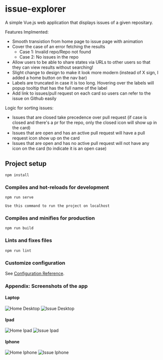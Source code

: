 # issue-explorer

A simple Vue.js web application that displays issues of a given repositary. 

Features Implmented:
- Smooth transistion from home page to issue page with animation
- Cover the case of an error fetching the results
  - Case 1: Invalid repo/Repo not found
  - Case 2: No issues in the repo
- Allow users to be able to share states via URLs to other users so that they can view results without searching!
- Slight change to design to make it look more modern (instead of X sign, I added a home button on the nav bar)
- Labels are truncated in case it is too long. Hovering over the labels will popup tooltip that has the full name of the label
- Add link to issues/pull request on each card so users can refer to the issue on Github easily

Logic for sorting issues:
- Issues that are closed take precedence over pull request (if case is closed and there's a pr for the repo, only the closed icon will show up in the card)
- Issues that are open and has an active pull request will have a pull request icon show up on the card
- Issues that are open and has no active pull request will not have any icon on the card (to indicate it is an open case)

## Project setup
```
npm install
```

### Compiles and hot-reloads for development
```
npm run serve

Use this command to run the project on localhost
```

### Compiles and minifies for production
```
npm run build
```

### Lints and fixes files
```
npm run lint
```

### Customize configuration
See [Configuration Reference](https://cli.vuejs.org/config/).

### Appendix: Screenshots of the app
#### Laptop
![Home Desktop](/demo_pic/home_desktop.PNG)
![Issue Desktop](/demo_pic/issue_page_desktop.PNG)

#### Ipad
![Home Ipad](/demo_pic/home_ipadPro.PNG)
![Issue Ipad](/demo_pic/issue_page_ipadPro.PNG)

#### Iphone
![Home Iphone](/demo_pic/home_iphone.PNG)
![Issue Iphone](/demo_pic/issue_page_iphone.PNG)




